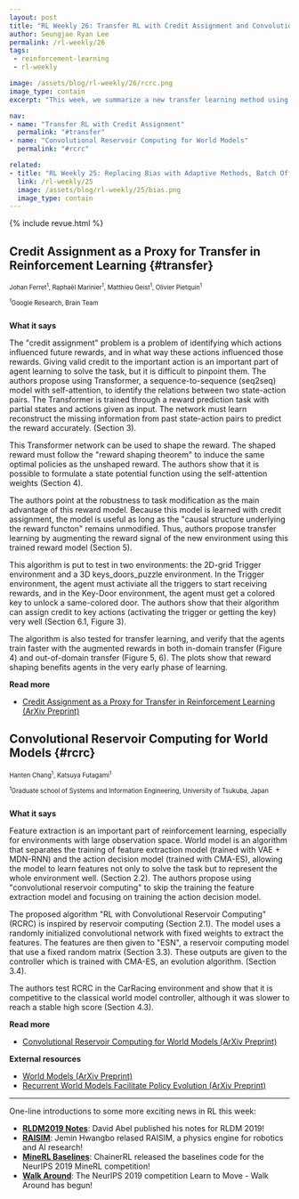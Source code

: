 ```yaml
---
layout: post
title: "RL Weekly 26: Transfer RL with Credit Assignment and Convolutional Reservoir Computing for World Models"
author: Seungjae Ryan Lee
permalink: /rl-weekly/26
tags:
 - reinforcement-learning
 - rl-weekly

image: /assets/blog/rl-weekly/26/rcrc.png
image_type: contain
excerpt: "This week, we summarize a new transfer learning method using Transformer reward model, and a world model controller that does not require training the feature extraction."

nav:
- name: "Transfer RL with Credit Assignment"
  permalink: "#transfer"
- name: "Convolutional Reservoir Computing for World Models"
  permalink: "#rcrc"

related:
- title: "RL Weekly 25: Replacing Bias with Adaptive Methods, Batch Off-policy Learning, and Learning Shared Model for Multi-task RL"
  link: /rl-weekly/25
  image: /assets/blog/rl-weekly/25/bias.png
  image_type: contain
---
```



{% include revue.html %}


## Credit Assignment as a Proxy for Transfer in Reinforcement Learning {#transfer}

<p class="authors" style="font-size: 0.8em">
Johan Ferret<sup>1</sup>,
Raphaël Marinier<sup>1</sup>,
Matthieu Geist<sup>1</sup>,
Olivier Pietquin<sup>1</sup>
</p>
<p class="authors__institutions" style="font-size: 0.8em">
    <sup>1</sup>Google Research, Brain Team
</p>

<div class="w80" style="margin: 10px auto;">
  <img src="{{ absolute_url }}/assets/blog/rl-weekly/26/credit_and_transfer.png" alt="">
</div>

**What it says**

The "credit assignment" problem is a problem of identifying which actions influenced future rewards, and in what way these actions influenced those rewards. Giving valid credit to the important action is an important part of agent learning to solve the task, but it is difficult to pinpoint them. The authors propose using Transformer, a sequence-to-sequence (seq2seq) model with self-attention, to identify the relations between two state-action pairs. The Transformer is trained through a reward prediction task with partial states and actions given as input. The network must learn reconstruct the missing information from past state-action pairs to predict the reward accurately. (Section 3).

This Transformer network can be used to shape the reward. The shaped reward must follow the "reward shaping theorem" to induce the same optimal policies as the unshaped reward. The authors show that it is possible to formulate a state potential function using the self-attention weights (Section 4).

The authors point at the robustness to task modification as the main advantage of this reward model. Because this model is learned with credit assignment, the model is useful as long as the "causal structure underlying the reward functon" remains unmodified. Thus, authors propose transfer learning by augmenting the reward signal of the new environment using this trained reward model (Section 5).

This algorithm is put to test in two environments: the 2D-grid Trigger environment and a 3D keys_doors_puzzle environment. In the Trigger environment, the agent must activiate all the triggers to start receiving rewards, and in the Key-Door environment, the agent must get a colored key to unlock a same-colored door. The authors show that their algorithm can assign credit to key actions (activating the trigger or getting the key) very well (Section 6.1, Figure 3).

The algorithm is also tested for transfer learning, and verify that the agents train faster with the augmented rewards in both in-domain transfer (Figure 4) and out-of-domain transfer (Figure 5, 6). The plots show that reward shaping benefits agents in the very early phase of learning.

**Read more**

- [Credit Assignment as a Proxy for Transfer in Reinforcement Learning (ArXiv Preprint)](https://arxiv.org/abs/1907.08027)





## Convolutional Reservoir Computing for World Models {#rcrc}

<p class="authors" style="font-size: 0.8em">
Hanten Chang<sup>1</sup>,
Katsuya Futagami<sup>1</sup>
</p>
<p class="authors__institutions" style="font-size: 0.8em">
    <sup>1</sup>Graduate school of Systems and Information Engineering, University of Tsukuba, Japan
</p>

<div class="w80" style="margin: 10px auto;">
  <img src="{{ absolute_url }}/assets/blog/rl-weekly/26/rcrc.png" alt="">
</div>

**What it says**

Feature extraction is an important part of reinforcement learning, especially for environments with large observation space. World model is an algorithm that separates the training of feature extraction model (trained with VAE + MDN-RNN) and the action decision model (trained with CMA-ES), allowing the model to learn features not only to solve the task but to represent the whole environment well. (Section 2.2). The authors propose using "convolutional reservoir computing" to skip the training the feature extraction model and focusing on training the action decision model.

The proposed algorithm "RL with Convolutional Reservoir Computing" (RCRC) is inspired by reservoir computing (Section 2.1). The model uses a randomly initialized convolutional network with fixed weights to extract the features. The features are then given to "ESN", a reservoir computing model that use a fixed random matrix (Section 3.3). These outputs are given to the controller which is trained with CMA-ES, an evolution algorithm. (Section 3.4).

The authors test RCRC in the CarRacing environment and show that it is competitive to the classical world model controller, although it was slower to reach a stable high score (Section 4.3).


**Read more**

- [Convolutional Reservoir Computing for World Models (ArXiv Preprint)](https://arxiv.org/abs/1907.08040)

**External resources**

- [World Models (ArXiv Preprint)](https://arxiv.org/abs/1803.10122)
- [Recurrent World Models Facilitate Policy Evolution (ArXiv Preprint)](https://arxiv.org/abs/1809.01999)


------

One-line introductions to some more exciting news in RL this week:

- [**RLDM2019 Notes**](https://david-abel.github.io/notes/rldm_2019.pdf): David Abel published his notes for RLDM 2019!
- [**RAISIM**](https://www.reddit.com/r/reinforcementlearning/comments/ceubvl/raisim_physics_engine_for_robotics_and_ai_research/): Jemin Hwangbo relased RAISIM, a physics engine for robotics and AI research!
- [**MineRL Baselines**](https://github.com/minerllabs/quick_start/tree/master/chainerrl_baselines): ChainerRL released the baselines code for the NeurIPS 2019 MineRL competition!
- [**Walk Around**](https://www.aicrowd.com/challenges/neurips-2019-learn-to-move-walk-around): The NeurIPS 2019 competition Learn to Move - Walk Around has begun!
